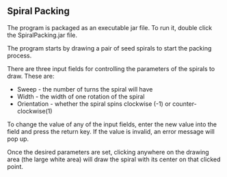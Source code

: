 Spiral Packing
---

The program is packaged as an executable jar file. To run it, double
click the SpiralPacking.jar file.

The program starts by drawing a pair of seed spirals to start the
packing process.

There are three input fields for controlling the parameters of the
spirals to draw. These are:

- Sweep - the number of turns the spiral will have
- Width - the width of one rotation of the spiral
- Orientation - whether the spiral spins clockwise (-1) or counter-clockwise(1)

To change the value of any of the input fields, enter the new value into
the field and press the return key. If the value is invalid, an error
message will pop up.

Once the desired parameters are set, clicking anywhere on the drawing area
(the large white area) will draw the spiral with its center on that clicked 
point.
